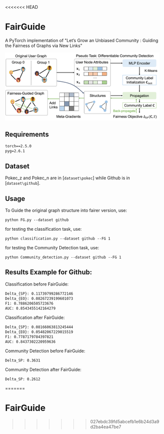 <<<<<<< HEAD
# FairGuide

A PyTorch implementation of "Let’s Grow an Unbiased Community : Guiding the Fairness of Graphs via New Links" 


<div align=center><img src="framework.png" width="700"/></div>

## Requirements

```
torch==2.5.0
pyg=2.6.1
```


## Dataset
 Pokec_z and Pokec_n are in [`dataset\pokec`] while Github is in [`dataset\github`].

## Usage

To Guide the original graph structure into fairer version, use:

```
python FG.py --dataset github
```

for testing the classification task, use:

```
python classification.py --dataset github --FG 1
```
for testing the Community Detection task, use:

```
python Community_detection.py --dataset github --FG 1
```


## Results Example for Github:
 
Classification before FairGuide:

```
Delta_{SP}: 0.11739799286772146
Delta_{EO}: 0.08267239199601073
F1: 0.7886206505723676
AUC: 0.8543455142164279
```

Classification after FairGuide:

```
Delta_{SP}: 0.08166063813245444
Delta_{EO}: 0.05482067229015519
F1: 0.7787179784397821
AUC: 0.8437302220959636
```

Community Detection before FairGuide:

```
Delta_SP: 0.3631
```

Community Detection after FairGuide:

```
Delta_SP: 0.2612
```



=======
# FairGuide
>>>>>>> 027ebdc39fd5abcefb1e6b24d3a9d2ba4ea47be7
